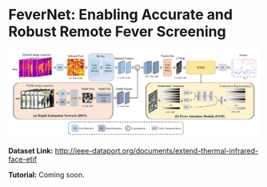 # FeverNet: Enabling Accurate and Robust Remote Fever Screening
![image](Image/Framework.jpg)

**Dataset Link:** http://ieee-dataport.org/documents/extend-thermal-infrared-face-etif

**Tutorial:** Coming soon.
